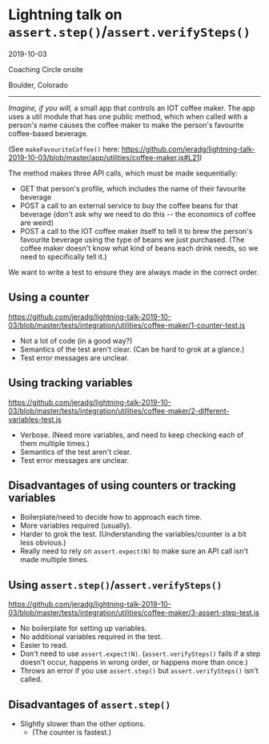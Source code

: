 # Lightning talk on `assert.step()`/`assert.verifySteps()`
2019-10-03

Coaching Circle onsite

Boulder, Colorado

-----

*Imagine, if you will,* a small app that controls an IOT coffee maker. The app uses a util module that has one public method, which when called with a person's name causes the coffee maker to make the person's favourite coffee-based beverage.

(See `makeFavouriteCoffee()` here: https://github.com/jeradg/lightning-talk-2019-10-03/blob/master/app/utilities/coffee-maker.js#L21)

The method makes three API calls, which must be made sequentially:

- GET that person's profile, which includes the name of their favourite beverage
- POST a call to an external service to buy the coffee beans for that beverage (don't ask why we need to do this -- the economics of coffee are weird)
- POST a call to the IOT coffee maker itself to tell it to brew the person's favourite beverage using the type of beans we just purchased. (The coffee maker doesn't know what kind of beans each drink needs, so we need to specifically tell it.)

We want to write a test to ensure they are always made in the correct order.

## Using a counter

https://github.com/jeradg/lightning-talk-2019-10-03/blob/master/tests/integration/utilities/coffee-maker/1-counter-test.js

- Not a lot of code (in a good way?)
- Semantics of the test aren't clear. (Can be hard to grok at a glance.)
- Test error messages are unclear.

## Using tracking variables

https://github.com/jeradg/lightning-talk-2019-10-03/blob/master/tests/integration/utilities/coffee-maker/2-different-variables-test.js

- Verbose. (Need more variables, and need to keep checking each of them multiple times.)
- Semantics of the test aren't clear.
- Test error messages are unclear.

## Disadvantages of using counters or tracking variables

- Boilerplate/need to decide how to approach each time.
- More variables required (usually).
- Harder to grok the test. (Understanding the variables/counter is a bit less obvious.)
- Really need to rely on `assert.expect(N)` to make sure an API call isn't made multiple times.

## Using `assert.step()`/`assert.verifySteps()`

https://github.com/jeradg/lightning-talk-2019-10-03/blob/master/tests/integration/utilities/coffee-maker/3-assert-step-test.js

- No boilerplate for setting up variables.
- No additional variables required in the test.
- Easier to read.
- Don't need to use `assert.expect(N)`. (`assert.verifySteps()` fails if a step doesn't occur, happens in wrong order, or happens more than once.)
- Throws an error if you use `assert.step()` but `assert.verifySteps()` isn't called.

## Disadvantages of `assert.step()`

- Slightly slower than the other options.
    - (The counter is fastest.)
